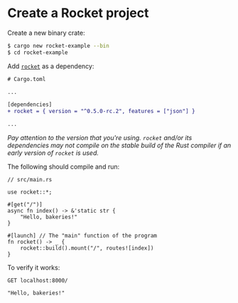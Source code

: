 # Create a Rocket project

Create a new binary crate:

```sh
$ cargo new rocket-example --bin
$ cd rocket-example
```

Add [`rocket`](https://crates.io/crates/rocket) as a dependency:

```diff
# Cargo.toml

...

[dependencies]
+ rocket = { version = "^0.5.0-rc.2", features = ["json"] }

...

```

*Pay attention to the version that you're using. `rocket` and/or its dependencies may not compile on the stable build of the Rust compiler if an early version of `rocket` is used.*

The following should compile and run:

```rust, no_run
// src/main.rs

use rocket::*;

#[get("/")]
async fn index() -> &'static str {
    "Hello, bakeries!"
}

#[launch] // The "main" function of the program
fn rocket() -> _ {
    rocket::build().mount("/", routes![index])
}

```

To verify it works:

```
GET localhost:8000/

"Hello, bakeries!"
```
